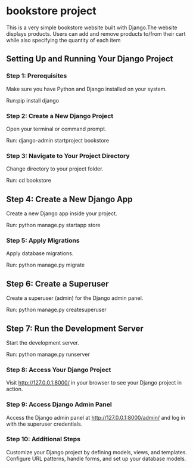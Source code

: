 # bookstore project
This is a very simple bookstore website built with Django.The website displays products. Users can add and remove products to/from their cart while also specifying the quantity of each item

## Setting Up and Running Your Django Project

### Step 1: Prerequisites
Make sure you have Python and Django installed on your system.

Run:pip install django

### Step 2: Create a New Django Project

Open your terminal or command prompt.

Run: django-admin startproject bookstore

### Step 3: Navigate to Your Project Directory

Change directory to your project folder.

Run: cd bookstore

## Step 4: Create a New Django App

Create a new Django app inside your project.

Run: python manage.py startapp store

### Step 5: Apply Migrations 

Apply database migrations.

Run: python manage.py migrate

## Step 6: Create a Superuser

Create a superuser (admin) for the Django admin panel.

Run: python manage.py createsuperuser

## Step 7: Run the Development Server

Start the development server.

Run: python manage.py runserver

### Step 8: Access Your Django Project

Visit http://127.0.0.1:8000/ in your browser to see your Django project in action.

### Step 9: Access Django Admin Panel

Access the Django admin panel at http://127.0.0.1:8000/admin/ and log in with the superuser credentials.

### Step 10: Additional Steps
Customize your Django project by defining models, views, and templates. Configure URL patterns, handle forms, and set up your database models.






